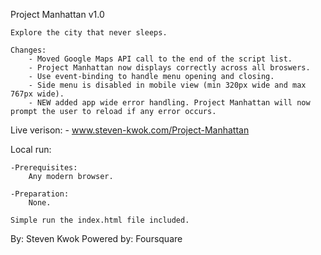 Project Manhattan v1.0

	Explore the city that never sleeps.

	Changes:
		- Moved Google Maps API call to the end of the script list.
		- Project Manhattan now displays correctly across all broswers.
		- Use event-binding to handle menu opening and closing.
		- Side menu is disabled in mobile view (min 320px wide and max 767px wide).
		- NEW added app wide error handling. Project Manhattan will now prompt the user to reload if any error occurs.

Live verison: 
	- www.steven-kwok.com/Project-Manhattan


Local run:

	-Prerequisites:
		Any modern browser.

	-Preparation:
		None.

	Simple run the index.html file included.

By: Steven Kwok
Powered by: Foursquare